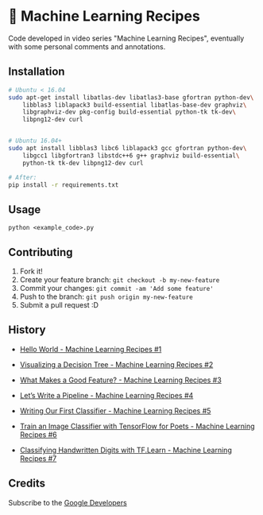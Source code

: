# :space_invader: Machine Learning Recipes

Code developed in video series "Machine Learning Recipes", eventually with some personal comments and annotations.

## Installation

```bash
# Ubuntu < 16.04
sudo apt-get install libatlas-dev libatlas3-base gfortran python-dev\
    libblas3 liblapack3 build-essential libatlas-base-dev graphviz\
    libgraphviz-dev pkg-config build-essential python-tk tk-dev\
    libpng12-dev curl


# Ubuntu 16.04+
sudo apt install libblas3 libc6 liblapack3 gcc gfortran python-dev\
    libgcc1 libgfortran3 libstdc++6 g++ graphviz build-essential\
    python-tk tk-dev libpng12-dev curl

# After:
pip install -r requirements.txt
```
## Usage

`python <example_code>.py`

## Contributing

1. Fork it!
2. Create your feature branch: `git checkout -b my-new-feature`
3. Commit your changes: `git commit -am 'Add some feature'`
4. Push to the branch: `git push origin my-new-feature`
5. Submit a pull request :D

## History

- [Hello World - Machine Learning Recipes #1](https://youtu.be/cKxRvEZd3Mw)
- [Visualizing a Decision Tree - Machine Learning Recipes #2](https://www.youtube.com/watch?v=tNa99PG8hR8)
- [What Makes a Good Feature? - Machine Learning Recipes #3](https://youtu.be/N9fDIAflCMY)
- [Let’s Write a Pipeline - Machine Learning Recipes #4](https://youtu.be/84gqSbLcBFE)
- [Writing Our First Classifier - Machine Learning Recipes #5](https://youtu.be/AoeEHqVSNOw)
- [Train an Image Classifier with TensorFlow for Poets - Machine Learning Recipes #6](https://youtu.be/cSKfRcEDGUs)

- [Classifying Handwritten Digits with TF.Learn - Machine Learning Recipes #7](https://youtu.be/Gj0iyo265bc)

## Credits

Subscribe to the [Google Developers](http://goo.gl/mQyv5L)
